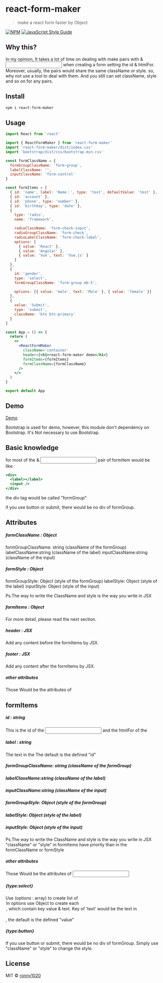 # react-form-maker

> make a react form faster by Object

[![NPM](https://img.shields.io/npm/v/react-form-maker.svg)](https://www.npmjs.com/package/react-form-maker) [![JavaScript Style Guide](https://img.shields.io/badge/code_style-standard-brightgreen.svg)](https://standardjs.com)

## Why this?

In my opinion, It takes a lot of time on dealing with make pairs with <label> & <input> when creating a form setting the id & htmlFor.
Moreover, usually, the pairs would share the same className or style.
so, why not use a tool to deal with them.
And you still can set className, style and so on for any pairs.

## Install

```bash
npm i react-form-maker
```

## Usage

```jsx
import React from 'react'

import { ReactFormMaker } from 'react-form-maker'
import 'react-form-maker/dist/index.css'
import 'bootstrap/dist/css/bootstrap.min.css'

const formClassName = {
  formGroupClassName: 'form-group',
  labelClassName: '',
  inputClassName: 'form-control'
}

const formItems = [
  { id: 'name', label: 'Name：', type: 'text', defaultValue: 'test' },
  { id: 'account' },
  { id: 'phone', type: 'number' },
  { id: 'birthday', type: 'date' },
  {
    type: 'radio',
    name: 'framework',

    radioClassName: 'form-check-input',
    radioGroupClassName: 'form-check',
    radioLabelClassName: 'form-check-label',
    options: [
      { value: 'React' },
      { value: 'Angular' },
      { value: 'Vue', text: 'Vue.js' }
    ]
  },
  {
    id: 'gender',
    type: 'select',
    formGroupClassName: 'form-group mb-5',

    options: [{ value: 'male', text: 'Male' }, { value: 'female' }]
  },
  {
    value: 'Submit',
    type: 'submit',
    className: 'btn btn-primary'
  }
]

const App = () => {
  return (
    <>
      <ReactFormMaker
        className='container'
        header={<h1>react-form-maker demo</h1>}
        formItems={formItems}
        formClassName={formClassName}
      />
    </>
  )
}

export default App
```

## Demo

[Demo](https://ronny1020.github.io/react-form-maker/)

Bootstrap is used for demo, however, this module don't dependency on Bootstrap.
It's Not necessary to use Bootstrap.

## Basic knowledge

for most of the <label> & <input> pair of formItem would be like:

```jsx
<div>
  <label></label>
  <input />
</div>
```

the div tag would be called "formGroup"

if you use button or submit, there would be no div of formGroup.

## Attributes

##### formClassName : Object

formGroupClassName: string (className of the formGroup)
labelClassName:string (className of the label)
inputClassName:string (className of the input)

##### formStyle : Object

formGroupStyle: Object (style of the formGroup)
labelStyle: Object (style of the label)
inputStyle: Object (style of the input)

Ps.The way to write the ClassName and style is the way you write in JSX

##### formItems : Object

For more detail, please read the next section.

##### header : JSX

Add any content before the formItems by JSX.

##### footer : JSX

Add any content after the formItems by JSX.

##### other attributes

Those Would be the attributes of <form>

## formItems

##### id : string

This is the id of the <input> and the htmlFor of the <label>

##### label : string

The text in the <label></label>
The default is the defined "id"

##### formGroupClassName: string (className of the formGroup)

##### labelClassName:string (className of the label)

##### inputClassName:string (className of the input)

##### formGroupStyle: Object (style of the formGroup)

##### labelStyle: Object (style of the label)

##### inputStyle: Object (style of the input)

Ps.The way to write the ClassName and style is the way you write in JSX
"className" or "style" in formItems have priority than in the formClassName or formStyle

##### other attributes

Those Would be the attributes of <input>

##### {type:select}

Use (options : array) to create list of <option>
In options use Object to create each <option>, which contain key value & text.
Key of 'text' would be the text in <option></option>, the default is the defined "value"

##### {type:button}

If you use button or submit, there would be no div of formGroup.
Simply use "className" or "style" to change the style.

## License

MIT © [ronny1020](https://github.com/ronny1020)
